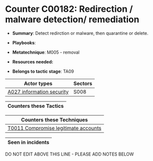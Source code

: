 # Counter C00182: Redirection / malware detection/ remediation

* **Summary**: Detect redirction or malware, then quarantine or delete.  

* **Playbooks**: 

* **Metatechnique**: M005 - removal

* **Resources needed:** 

* **Belongs to tactic stage**: TA09


| Actor types | Sectors |
| ----------- | ------- |
| [A027 information security](../generated_pages/actortypes/A027.md) | S008 |



| Counters these Tactics |
| ---------------------- |



| Counters these Techniques |
| ------------------------- |
| [T0011 Compromise legitimate accounts](../generated_pages/techniques/T0011.md) |



| Seen in incidents |
| ----------------- |


DO NOT EDIT ABOVE THIS LINE - PLEASE ADD NOTES BELOW